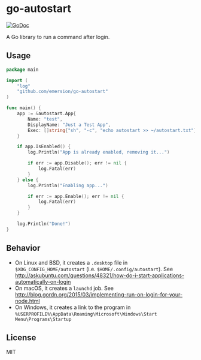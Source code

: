 # go-autostart

[![GoDoc](https://godoc.org/github.com/emersion/go-autostart?status.svg)](https://godoc.org/github.com/emersion/go-autostart)

A Go library to run a command after login.

## Usage

```go
package main

import (
	"log"
	"github.com/emersion/go-autostart"
)

func main() {
	app := &autostart.App{
		Name: "test",
		DisplayName: "Just a Test App",
		Exec: []string{"sh", "-c", "echo autostart >> ~/autostart.txt"},
	}

	if app.IsEnabled() {
		log.Println("App is already enabled, removing it...")

		if err := app.Disable(); err != nil {
			log.Fatal(err)
		}
	} else {
		log.Println("Enabling app...")

		if err := app.Enable(); err != nil {
			log.Fatal(err)
		}
	}

	log.Println("Done!")
}
```

## Behavior

* On Linux and BSD, it creates a `.desktop` file in `$XDG_CONFIG_HOME/autostart`
  (i.e. `$HOME/.config/autostart`). See http://askubuntu.com/questions/48321/how-do-i-start-applications-automatically-on-login
* On macOS, it creates a `launchd` job. See http://blog.gordn.org/2015/03/implementing-run-on-login-for-your-node.html
* On Windows, it creates a link to the program in `%USERPROFILE%\AppData\Roaming\Microsoft\Windows\Start Menu\Programs\Startup`

## License

MIT
